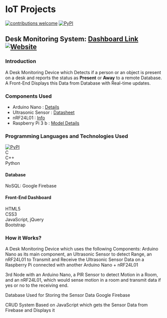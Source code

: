 
# IoT Projects
[![contributions welcome](https://img.shields.io/badge/contributions-welcome-brightgreen.svg?style=flat)](#)
[![PyPI](https://img.shields.io/pypi/status/Django.svg)]()

## Desk Monitoring System: [Dashboard Link](https://ajayk800.github.io/IoT/JavaScriptFirebase_CRUD/) [![Website](https://img.shields.io/website-up-down-green-red/http/shields.io.svg?style=plastic)](https://ajayk800.github.io/IoT/JavaScriptFirebase_CRUD/)
### Introduction
A Desk Monitoring Device which Detects if a person or an object is present on a desk and reports the status as **Present** or **Away** to a remote Database. 
A Front-End Displays this Data from Database with Real-time updates.

### Components Used
- Arduino Nano  : [Details](https://www.arduino.cc/en/Main/ArduinoBoardNano)														
- Ultrasonic Sensor	: [Datasheet](http://www.electroschematics.com/8902/hc-sr04-datasheet/)																							
- nRF24L01 : [Info](https://arduino-info.wikispaces.com/Nrf24L01-2.4GHz-HowTo)																								
- Raspberry Pi 3 b : [Model Details](https://www.raspberrypi.org/products/raspberry-pi-3-model-b/)	

### Programming Languages and Technologies Used
[![PyPI](https://img.shields.io/pypi/pyversions/Django.svg)]() <br>
C			
C++		
Python		
#### Database
NoSQL: Google Firebase
#### Front-End Dashboard
HTML5		
CSS3		
JavaScript, jQuery	
Bootstrap

### How it Works? 
A Desk Monitoring Device which uses the following Components:
Arduino Nano as its main component, an Ultrasonic Sensor to detect Range,
an nRF24L01 to Transmit and Receive the Ultrasonic Sensor Data on a Raspberry Pi connected with another Arduino Nano + nRF24L01

3rd Node with an Arduino Nano, a PIR Sensor to detect Motion in a Room, and an nRF24L01, which would sense motion in a room and transmit 
data if yes or no to the receiving end.

Database Used for Storing the Sensor Data
Google Firebase

CRUD System Based on JavaScript which gets the Sensor Data from Firebase and Displays it

